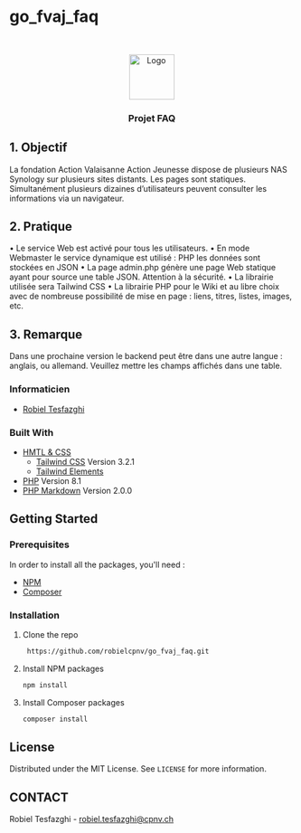 # go_fvaj_faq


<br />
<p align="center">
  <a href="https://www.fvaj.ch/">
    <img src="https://static.wixstatic.com/media/feab6e_31cd49ccb0b24d5991ea51fcfa042123~mv2.png/v1/fill/w_130,h_44,al_c,q_85,usm_0.66_1.00_0.01,enc_auto/logo_fvaj.png" alt="Logo" width="80" height="80">
  </a>
<h3 align="center">Projet FAQ</h3>

## 1. Objectif

La fondation Action Valaisanne Action Jeunesse dispose de plusieurs NAS Synology sur plusieurs sites distants.
Les pages sont statiques. Simultanément plusieurs dizaines d’utilisateurs peuvent consulter les informations via un navigateur.

## 2. Pratique

• Le service Web est activé pour tous les utilisateurs.
• En mode Webmaster le service dynamique est utilisé : PHP les données sont stockées en JSON
• La page admin.php génère une page Web statique ayant pour source une table JSON. Attention à la sécurité.
• La librairie utilisée sera Tailwind CSS
• La librairie PHP pour le Wiki et au libre choix avec de nombreuse possibilité de mise en page : liens, titres, listes, images, etc.

## 3. Remarque

Dans une prochaine version le backend peut être dans une autre langue : anglais, ou allemand. Veuillez mettre les champs affichés dans une table.

### Informaticien

* [Robiel Tesfazghi](https://github.com/robielcpnv)

### Built With

* [HMTL & CSS]()
  * [Tailwind CSS](https://tailwindcss.com/docs) Version 3.2.1
  * [Tailwind Elements](https://tailwind-elements.com/quick-start/)
* [PHP](https://www.php.net/) Version 8.1
* [PHP Markdown](https://packagist.org/packages/michelf/php-markdown) Version 2.0.0

<!-- GETTING STARTED -->

## Getting Started

### Prerequisites

In order to install all the packages, you'll need :
- [NPM](https://nodejs.org/en/download/)
- [Composer](https://getcomposer.org/download/)

### Installation

1. Clone the repo
   ```sh
    https://github.com/robielcpnv/go_fvaj_faq.git
   ```
2. Install NPM packages
   ```sh
   npm install
   ```
3. Install Composer packages
   ```sh
   composer install
   ```

## License

Distributed under the MIT License. See `LICENSE` for more information.

## CONTACT 

Robiel Tesfazghi - robiel.tesfazghi@cpnv.ch

